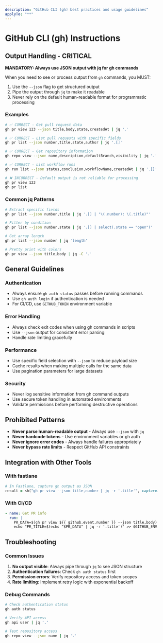 ```yaml
---
description: "GitHub CLI (gh) best practices and usage guidelines"
applyTo: "**"
---
```


# GitHub CLI (gh) Instructions

## Output Handling - CRITICAL

**MANDATORY: Always use JSON output with jq for gh commands**

When you need to see or process output from `gh` commands, you MUST:

1. Use the `--json` flag to get structured output
2. Pipe the output through `jq` to make it readable
3. Never rely on the default human-readable format for programmatic processing

### Examples

```bash
# ✅ CORRECT - Get pull request data
gh pr view 123 --json title,body,state,createdAt | jq '.'

# ✅ CORRECT - List pull requests with specific fields
gh pr list --json number,title,state,author | jq '.[]'

# ✅ CORRECT - Get repository information
gh repo view --json name,description,defaultBranch,visibility | jq '.'

# ✅ CORRECT - List workflow runs
gh run list --json status,conclusion,workflowName,createdAt | jq '.[]'

# ❌ INCORRECT - Default output is not reliable for processing
gh pr view 123
gh pr list
```

### Common jq Patterns

```bash
# Extract specific fields
gh pr list --json number,title | jq '.[] | "\(.number): \(.title)"'

# Filter by condition
gh pr list --json number,state | jq '.[] | select(.state == "open")'

# Get array length
gh pr list --json number | jq 'length'

# Pretty print with colors
gh pr view --json title,body | jq -C '.'
```

## General Guidelines

### Authentication
- Always ensure `gh auth status` passes before running commands
- Use `gh auth login` if authentication is needed
- For CI/CD, use `GITHUB_TOKEN` environment variable

### Error Handling
- Always check exit codes when using gh commands in scripts
- Use `--json` output for consistent error parsing
- Handle rate limiting gracefully

### Performance
- Use specific field selection with `--json` to reduce payload size
- Cache results when making multiple calls for the same data
- Use pagination parameters for large datasets

### Security
- Never log sensitive information from gh command outputs
- Use secure token handling in automated environments
- Validate permissions before performing destructive operations

## Prohibited Patterns

- **Never parse human-readable output** - Always use `--json` with `jq`
- **Never hardcode tokens** - Use environment variables or gh auth
- **Never ignore error codes** - Always handle failures appropriately
- **Never bypass rate limits** - Respect GitHub API constraints

## Integration with Other Tools

### With fastlane
```ruby
# In Fastlane, capture gh output as JSON
result = sh("gh pr view --json title,number | jq -r '.title'", capture: true)
```

### With CI/CD
```yaml
- name: Get PR info
  run: |
    PR_DATA=$(gh pr view ${{ github.event.number }} --json title,body)
    echo "PR_TITLE=$(echo "$PR_DATA" | jq -r '.title')" >> $GITHUB_ENV
```

## Troubleshooting

### Common Issues
1. **No output visible**: Always pipe through `jq` to see JSON structure
2. **Authentication failures**: Check `gh auth status` first
3. **Permission errors**: Verify repository access and token scopes
4. **Rate limiting**: Implement retry logic with exponential backoff

### Debug Commands
```bash
# Check authentication status
gh auth status

# Verify API access
gh api user | jq '.'

# Test repository access
gh repo view --json name | jq '.'
```